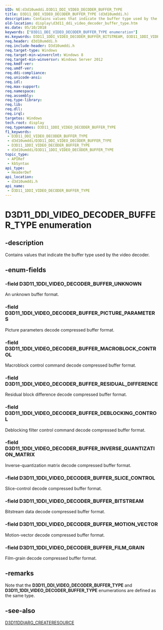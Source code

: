 ```yaml
---
UID: NE:d3d10umddi.D3D11_DDI_VIDEO_DECODER_BUFFER_TYPE
title: D3D11_DDI_VIDEO_DECODER_BUFFER_TYPE (d3d10umddi.h)
description: Contains values that indicate the buffer type used by the video decoder.
old-location: display\d3d11_ddi_video_decoder_buffer_type.htm
ms.date: 05/10/2018
keywords: ["D3D11_DDI_VIDEO_DECODER_BUFFER_TYPE enumeration"]
ms.keywords: D3D11_1DDI_VIDEO_DECODER_BUFFER_BITSTREAM, D3D11_1DDI_VIDEO_DECODER_BUFFER_DEBLOCKING_CONTROL, D3D11_1DDI_VIDEO_DECODER_BUFFER_FILM_GRAIN, D3D11_1DDI_VIDEO_DECODER_BUFFER_INVERSE_QUANTIZATION_MATRIX, D3D11_1DDI_VIDEO_DECODER_BUFFER_MACROBLOCK_CONTROL, D3D11_1DDI_VIDEO_DECODER_BUFFER_MOTION_VECTOR, D3D11_1DDI_VIDEO_DECODER_BUFFER_PICTURE_PARAMETERS, D3D11_1DDI_VIDEO_DECODER_BUFFER_RESIDUAL_DIFFERENCE, D3D11_1DDI_VIDEO_DECODER_BUFFER_SLICE_CONTROL, D3D11_1DDI_VIDEO_DECODER_BUFFER_TYPE, D3D11_1DDI_VIDEO_DECODER_BUFFER_TYPE enumeration [Display Devices], D3D11_1DDI_VIDEO_DECODER_BUFFER_UNKNOWN, D3D11_DDI_VIDEO_DECODER_BUFFER_TYPE, D3D11_DDI_VIDEO_DECODER_BUFFER_TYPE enumeration [Display Devices], d3d10umddi/D3D11_1DDI_VIDEO_DECODER_BUFFER_BITSTREAM, d3d10umddi/D3D11_1DDI_VIDEO_DECODER_BUFFER_DEBLOCKING_CONTROL, d3d10umddi/D3D11_1DDI_VIDEO_DECODER_BUFFER_FILM_GRAIN, d3d10umddi/D3D11_1DDI_VIDEO_DECODER_BUFFER_INVERSE_QUANTIZATION_MATRIX, d3d10umddi/D3D11_1DDI_VIDEO_DECODER_BUFFER_MACROBLOCK_CONTROL, d3d10umddi/D3D11_1DDI_VIDEO_DECODER_BUFFER_MOTION_VECTOR, d3d10umddi/D3D11_1DDI_VIDEO_DECODER_BUFFER_PICTURE_PARAMETERS, d3d10umddi/D3D11_1DDI_VIDEO_DECODER_BUFFER_RESIDUAL_DIFFERENCE, d3d10umddi/D3D11_1DDI_VIDEO_DECODER_BUFFER_SLICE_CONTROL, d3d10umddi/D3D11_1DDI_VIDEO_DECODER_BUFFER_UNKNOWN, d3d10umddi/D3D11_DDI_VIDEO_DECODER_BUFFER_TYPE, display.d3d11_ddi_video_decoder_buffer_type
req.header: d3d10umddi.h
req.include-header: D3d10umddi.h
req.target-type: Windows
req.target-min-winverclnt: Windows 8
req.target-min-winversvr: Windows Server 2012
req.kmdf-ver: 
req.umdf-ver: 
req.ddi-compliance: 
req.unicode-ansi: 
req.idl: 
req.max-support: 
req.namespace: 
req.assembly: 
req.type-library: 
req.lib: 
req.dll: 
req.irql: 
targetos: Windows
tech.root: display
req.typenames: D3D11_1DDI_VIDEO_DECODER_BUFFER_TYPE
f1_keywords:
 - D3D11_DDI_VIDEO_DECODER_BUFFER_TYPE
 - d3d10umddi/D3D11_DDI_VIDEO_DECODER_BUFFER_TYPE
 - D3D11_1DDI_VIDEO_DECODER_BUFFER_TYPE
 - d3d10umddi/D3D11_1DDI_VIDEO_DECODER_BUFFER_TYPE
topic_type:
 - APIRef
 - kbSyntax
api_type:
 - HeaderDef
api_location:
 - d3d10umddi.h
api_name:
 - D3D11_1DDI_VIDEO_DECODER_BUFFER_TYPE
---
```


# D3D11_DDI_VIDEO_DECODER_BUFFER_TYPE enumeration


## -description

Contains values that indicate the  buffer type used by the video decoder.

## -enum-fields

### -field D3D11_1DDI_VIDEO_DECODER_BUFFER_UNKNOWN

An unknown buffer format.

### -field D3D11_1DDI_VIDEO_DECODER_BUFFER_PICTURE_PARAMETERS

Picture parameters decode compressed buffer format.

### -field D3D11_1DDI_VIDEO_DECODER_BUFFER_MACROBLOCK_CONTROL

Macroblock control command decode compressed buffer format.

### -field D3D11_1DDI_VIDEO_DECODER_BUFFER_RESIDUAL_DIFFERENCE

Residual block difference decode compressed buffer format.

### -field D3D11_1DDI_VIDEO_DECODER_BUFFER_DEBLOCKING_CONTROL

Deblocking filter control command decode compressed buffer format.

### -field D3D11_1DDI_VIDEO_DECODER_BUFFER_INVERSE_QUANTIZATION_MATRIX

Inverse-quantization matrix decode compressed buffer format.

### -field D3D11_1DDI_VIDEO_DECODER_BUFFER_SLICE_CONTROL

Slice-control decode compressed buffer format.

### -field D3D11_1DDI_VIDEO_DECODER_BUFFER_BITSTREAM

Bitstream data decode compressed buffer format.

### -field D3D11_1DDI_VIDEO_DECODER_BUFFER_MOTION_VECTOR

Motion-vector decode compressed buffer format.

### -field D3D11_1DDI_VIDEO_DECODER_BUFFER_FILM_GRAIN

Film-grain decode compressed buffer format.

## -remarks

Note that the <b>D3D11_DDI_VIDEO_DECODER_BUFFER_TYPE</b> and <b>D3D11_1DDI_VIDEO_DECODER_BUFFER_TYPE</b> enumerations are defined as the same type.

## -see-also

<a href="/windows-hardware/drivers/ddi/d3d10umddi/ns-d3d10umddi-d3d11ddiarg_createresource">D3D11DDIARG_CREATERESOURCE</a>
